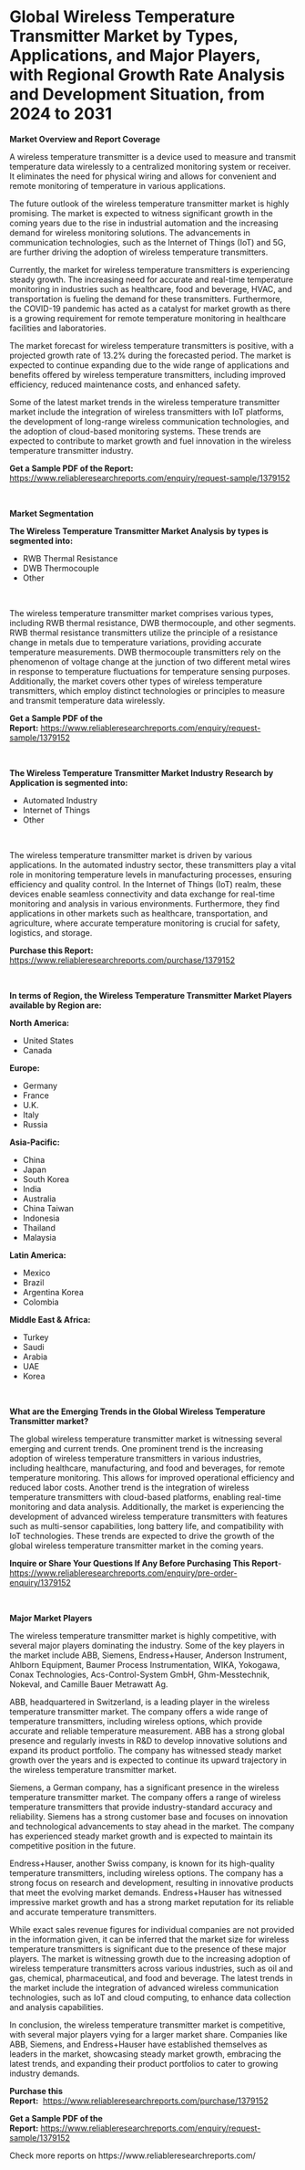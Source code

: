 <p><h1>Global Wireless Temperature Transmitter Market by Types, Applications, and Major Players, with Regional Growth Rate Analysis and Development Situation, from 2024 to 2031</h1></p><p><strong>Market Overview and Report Coverage</strong></p>
<p><p>A wireless temperature transmitter is a device used to measure and transmit temperature data wirelessly to a centralized monitoring system or receiver. It eliminates the need for physical wiring and allows for convenient and remote monitoring of temperature in various applications.</p><p>The future outlook of the wireless temperature transmitter market is highly promising. The market is expected to witness significant growth in the coming years due to the rise in industrial automation and the increasing demand for wireless monitoring solutions. The advancements in communication technologies, such as the Internet of Things (IoT) and 5G, are further driving the adoption of wireless temperature transmitters.</p><p>Currently, the market for wireless temperature transmitters is experiencing steady growth. The increasing need for accurate and real-time temperature monitoring in industries such as healthcare, food and beverage, HVAC, and transportation is fueling the demand for these transmitters. Furthermore, the COVID-19 pandemic has acted as a catalyst for market growth as there is a growing requirement for remote temperature monitoring in healthcare facilities and laboratories.</p><p>The market forecast for wireless temperature transmitters is positive, with a projected growth rate of 13.2% during the forecasted period. The market is expected to continue expanding due to the wide range of applications and benefits offered by wireless temperature transmitters, including improved efficiency, reduced maintenance costs, and enhanced safety. </p><p>Some of the latest market trends in the wireless temperature transmitter market include the integration of wireless transmitters with IoT platforms, the development of long-range wireless communication technologies, and the adoption of cloud-based monitoring systems. These trends are expected to contribute to market growth and fuel innovation in the wireless temperature transmitter industry.</p></p>
<p><strong>Get a Sample PDF of the Report:</strong> <a href="https://www.reliableresearchreports.com/enquiry/request-sample/1379152">https://www.reliableresearchreports.com/enquiry/request-sample/1379152</a></p>
<p>&nbsp;</p>
<p><strong>Market Segmentation</strong></p>
<p><strong>The Wireless Temperature Transmitter Market Analysis by types is segmented into:</strong></p>
<p><ul><li>RWB Thermal Resistance</li><li>DWB Thermocouple</li><li>Other</li></ul></p>
<p>&nbsp;</p>
<p><p>The wireless temperature transmitter market comprises various types, including RWB thermal resistance, DWB thermocouple, and other segments. RWB thermal resistance transmitters utilize the principle of a resistance change in metals due to temperature variations, providing accurate temperature measurements. DWB thermocouple transmitters rely on the phenomenon of voltage change at the junction of two different metal wires in response to temperature fluctuations for temperature sensing purposes. Additionally, the market covers other types of wireless temperature transmitters, which employ distinct technologies or principles to measure and transmit temperature data wirelessly.</p></p>
<p><strong>Get a Sample PDF of the Report:</strong>&nbsp;<a href="https://www.reliableresearchreports.com/enquiry/request-sample/1379152">https://www.reliableresearchreports.com/enquiry/request-sample/1379152</a></p>
<p>&nbsp;</p>
<p><strong>The Wireless Temperature Transmitter Market Industry Research by Application is segmented into:</strong></p>
<p><ul><li>Automated Industry</li><li>Internet of Things</li><li>Other</li></ul></p>
<p>&nbsp;</p>
<p><p>The wireless temperature transmitter market is driven by various applications. In the automated industry sector, these transmitters play a vital role in monitoring temperature levels in manufacturing processes, ensuring efficiency and quality control. In the Internet of Things (IoT) realm, these devices enable seamless connectivity and data exchange for real-time monitoring and analysis in various environments. Furthermore, they find applications in other markets such as healthcare, transportation, and agriculture, where accurate temperature monitoring is crucial for safety, logistics, and storage.</p></p>
<p><strong>Purchase this Report:</strong>&nbsp; <a href="https://www.reliableresearchreports.com/purchase/1379152">https://www.reliableresearchreports.com/purchase/1379152</a></p>
<p>&nbsp;</p>
<p><strong>In terms of Region, the Wireless Temperature Transmitter Market Players available by Region are:</strong></p>
<p>
    <p> <strong> North America: </strong>
        <ul>
            <li>United States</li>
            <li>Canada</li>
        </ul>
        </p> 
    <p> <strong> Europe: </strong>
        <ul>
            <li>Germany</li>
            <li>France</li>
            <li>U.K.</li>
            <li>Italy</li>
            <li>Russia</li>
        </ul>
        </p> 
    <p> <strong> Asia-Pacific: </strong>
        <ul>
            <li>China</li>
            <li>Japan</li>
            <li>South Korea</li>
            <li>India</li>
            <li>Australia</li>
            <li>China Taiwan</li>
            <li>Indonesia</li>
            <li>Thailand</li>
            <li>Malaysia</li>
        </ul>
        </p> 
    <p> <strong> Latin America: </strong>
        <ul>
            <li>Mexico</li>
            <li>Brazil</li>
            <li>Argentina Korea</li>
            <li>Colombia</li>
        </ul>
        </p> 
    <p> <strong> Middle East & Africa: </strong>
        <ul>
            <li>Turkey</li>
            <li>Saudi</li>
            <li>Arabia</li>
            <li>UAE</li>
            <li>Korea</li>
        </ul>
    </p>
    </p>
<p>&nbsp;</p>
<p><strong>What are the Emerging Trends in the Global Wireless Temperature Transmitter market?</strong></p>
<p><p>The global wireless temperature transmitter market is witnessing several emerging and current trends. One prominent trend is the increasing adoption of wireless temperature transmitters in various industries, including healthcare, manufacturing, and food and beverages, for remote temperature monitoring. This allows for improved operational efficiency and reduced labor costs. Another trend is the integration of wireless temperature transmitters with cloud-based platforms, enabling real-time monitoring and data analysis. Additionally, the market is experiencing the development of advanced wireless temperature transmitters with features such as multi-sensor capabilities, long battery life, and compatibility with IoT technologies. These trends are expected to drive the growth of the global wireless temperature transmitter market in the coming years.</p></p>
<p><strong>Inquire or Share Your Questions If Any Before Purchasing This Report</strong>- <a href="https://www.reliableresearchreports.com/enquiry/pre-order-enquiry/1379152">https://www.reliableresearchreports.com/enquiry/pre-order-enquiry/1379152</a></p>
<p>&nbsp;</p>
<p><strong>Major Market Players</strong></p>
<p><p>The wireless temperature transmitter market is highly competitive, with several major players dominating the industry. Some of the key players in the market include ABB, Siemens, Endress+Hauser, Anderson Instrument, Ahlborn Equipment, Baumer Process Instrumentation, WIKA, Yokogawa, Conax Technologies, Acs-Control-System GmbH, Ghm-Messtechnik, Nokeval, and Camille Bauer Metrawatt Ag. </p><p>ABB, headquartered in Switzerland, is a leading player in the wireless temperature transmitter market. The company offers a wide range of temperature transmitters, including wireless options, which provide accurate and reliable temperature measurement. ABB has a strong global presence and regularly invests in R&D to develop innovative solutions and expand its product portfolio. The company has witnessed steady market growth over the years and is expected to continue its upward trajectory in the wireless temperature transmitter market.</p><p>Siemens, a German company, has a significant presence in the wireless temperature transmitter market. The company offers a range of wireless temperature transmitters that provide industry-standard accuracy and reliability. Siemens has a strong customer base and focuses on innovation and technological advancements to stay ahead in the market. The company has experienced steady market growth and is expected to maintain its competitive position in the future.</p><p>Endress+Hauser, another Swiss company, is known for its high-quality temperature transmitters, including wireless options. The company has a strong focus on research and development, resulting in innovative products that meet the evolving market demands. Endress+Hauser has witnessed impressive market growth and has a strong market reputation for its reliable and accurate temperature transmitters.</p><p>While exact sales revenue figures for individual companies are not provided in the information given, it can be inferred that the market size for wireless temperature transmitters is significant due to the presence of these major players. The market is witnessing growth due to the increasing adoption of wireless temperature transmitters across various industries, such as oil and gas, chemical, pharmaceutical, and food and beverage. The latest trends in the market include the integration of advanced wireless communication technologies, such as IoT and cloud computing, to enhance data collection and analysis capabilities.</p><p>In conclusion, the wireless temperature transmitter market is competitive, with several major players vying for a larger market share. Companies like ABB, Siemens, and Endress+Hauser have established themselves as leaders in the market, showcasing steady market growth, embracing the latest trends, and expanding their product portfolios to cater to growing industry demands.</p></p>
<p><strong>Purchase this Report:</strong>&nbsp;&nbsp;<a href="https://www.reliableresearchreports.com/purchase/1379152">https://www.reliableresearchreports.com/purchase/1379152</a></p>
<p></p>
<p><strong>Get a Sample PDF of the Report:</strong>&nbsp;<a href="https://www.reliableresearchreports.com/enquiry/request-sample/1379152">https://www.reliableresearchreports.com/enquiry/request-sample/1379152</a></p>
<p>Check more reports on https://www.reliableresearchreports.com/</p>